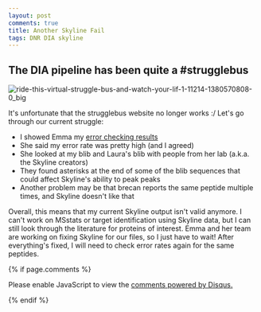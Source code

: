 ```yaml
---
layout: post
comments: true
title: Another Skyline Fail
tags: DNR DIA skyline
---
```


## The DIA pipeline has been quite a #strugglebus 

![ride-this-virtual-struggle-bus-and-watch-your-lif-1-11214-1380570808-0_big](https://cloud.githubusercontent.com/assets/22335838/26259728/29fdce7e-3c7f-11e7-9377-96b5bf518068.jpg)

It's unfortunate that the strugglebus website no longer works :/ Let's go through our current struggle:

- I showed Emma my [error checking results](https://github.com/RobertsLab/project-oyster-oa/blob/master/analyses/DNR_Skyline_20170512/error-checking/2017-05-13-error-checking.txt)
- She said my error rate was pretty high (and I agreed)
- She looked at my blib and Laura's blib with people from her lab (a.k.a. the Skyline creators)
- They found asterisks at the end of some of the blib sequences that could affect Skyline's ability to peak peaks
- Another problem may be that brecan reports the same peptide multiple times, and Skyline doesn't like that

Overall, this means that my current Skyline output isn't valid anymore. I can't work on MSstats or target identification using Skyline data, but I can still look through the literature for proteins of interest. Emma and her team are working on fixing Skyline for our files, so I just have to wait! After everything's fixed, I will need to check error rates again for the same peptides.

{% if page.comments %}

<div id="disqus_thread"></div>
<script>

/**
*  RECOMMENDED CONFIGURATION VARIABLES: EDIT AND UNCOMMENT THE SECTION BELOW TO INSERT DYNAMIC VALUES FROM YOUR PLATFORM OR CMS.
*  LEARN WHY DEFINING THESE VARIABLES IS IMPORTANT: https://disqus.com/admin/universalcode/#configuration-variables*/
/*
var disqus_config = function () {
this.page.url = PAGE_URL;  // Replace PAGE_URL with your page's canonical URL variable
this.page.identifier = PAGE_IDENTIFIER; // Replace PAGE_IDENTIFIER with your page's unique identifier variable
};
*/
(function() { // DON'T EDIT BELOW THIS LINE
var d = document, s = d.createElement('script');
s.src = 'https://the-responsible-grad-student.disqus.com/embed.js';
s.setAttribute('data-timestamp', +new Date());
(d.head || d.body).appendChild(s);
})();
</script>
<noscript>Please enable JavaScript to view the <a href="https://disqus.com/?ref_noscript">comments powered by Disqus.</a></noscript>

{% endif %}

<script id="dsq-count-scr" src="//the-responsible-grad-student.disqus.com/count.js" async></script>

